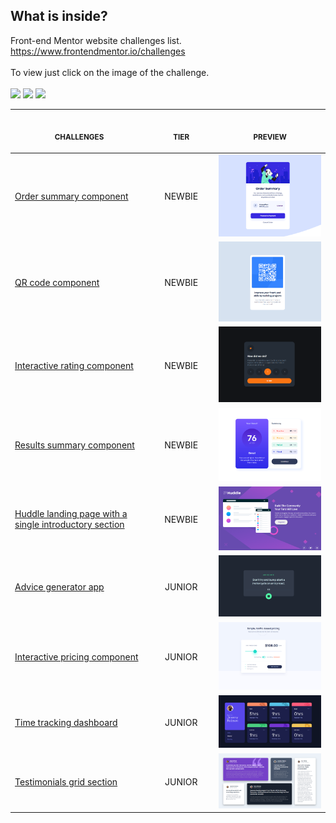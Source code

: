 ## What is inside?
Front-end Mentor website challenges list.
<br>
https://www.frontendmentor.io/challenges
<br>
<br>
To view just click on the image of the challenge.
<br>
<br>
<img src="https://img.shields.io/badge/HTML5-E34F26?style=for-the-badge&logo=html5&logoColor=white"></img>
<img src="https://img.shields.io/badge/CSS3-1572B6?style=for-the-badge&logo=css3&logoColor=white"></img>
<img src="https://img.shields.io/badge/JavaScript-F7DF1E?style=for-the-badge&logo=javascript&logoColor=black"></img>

<p align="center">
    <table>
    <thead>
        <tr>
            <th align="center">
                <img width="300" height="1">
                <p>
                    <small>
                        CHALLENGES
                    </small>
                </p>
            </th>
            <th align="left">
                <img width="140" height="1">
                <p align="center">
                    <small>
                      TIER
                    </small>
                </p>
            </th>
            <th align="center">
                <img width="201" height="1">
                <p align="center">
                    <small>
                      PREVIEW
                    </small>
                </p>
            </th>
        </tr>
    </thead>
    <tbody>
        <tr>
            <td><a target=”_blank” rel=”noopener href="https://www.frontendmentor.io/challenges/order-summary-component-QlPmajDUj">Order summary component</a></td>
            <td align="center">NEWBIE</td>
            <td align="center">
            <a target=”_blank” rel=”noopener href="https://gabrieldefreitas.github.io/front-end-mentor-challenges/order-summary-component-main/index.html"><img width="300px" src="public/preview/order-summary-component.PNG" /></a></td>
        </tr>
        <tr>
            <td><a target=”_blank” rel=”noopener href="https://www.frontendmentor.io/challenges/qr-code-component-iux_sIO_H">QR code component</a></td>
            <td align="center">NEWBIE</td>
            <td align="center"><a href="https://gabrieldefreitas.github.io/front-end-mentor-challenges/qr-code-component-main/index.html"><img width="300px" src="public/preview/qr-code-component.PNG" /></a></td>
        </tr>
        <tr>
            <td><a href="https://www.frontendmentor.io/challenges/interactive-rating-component-koxpeBUmI">Interactive rating component</a></td>
            <td align="center">NEWBIE</td>
            <td align="center"><a target=”_blank” rel=”noopener href="https://gabrieldefreitas.github.io/front-end-mentor-challenges/interactive-rating-component-main/index.html"><img width="300px" src="public/preview/interactive-rating-component.PNG" /></a></td>
        </tr>
        <tr>
            <td><a target=”_blank” rel=”noopener href="https://www.frontendmentor.io/challenges/results-summary-component-CE_K6s0maV">Results summary component</a></td>
            <td align="center">NEWBIE</td>
            <td align="center"><a target=”_blank” rel=”noopener href="https://gabrieldefreitas.github.io/front-end-mentor-challenges/results-summary-component-main/index.html"><img width="300px" src="public/preview/results-summary-component.PNG" /></a></td>
        </tr>
        <tr>
            <td><a target=”_blank” rel=”noopener href="https://www.frontendmentor.io/challenges/huddle-landing-page-with-a-single-introductory-section-B_2Wvxgi0">Huddle landing page with a single introductory section
 </a></td>
            <td align="center">NEWBIE</td>
            <td align="center"><a target=”_blank” rel=”noopener href="https://gabrieldefreitas.github.io/front-end-mentor-challenges/huddle-landing-page-with-single-introductory-section-master/index.html"><img width="300px" src="public/preview/huddle-landing-page-with-single.PNG" /></a></td>
        </tr>
        <tr>
            <td><a target=”_blank” rel=”noopener href="https://www.frontendmentor.io/challenges/advice-generator-app-QdUG-13db">Advice generator app</a></td>
            <td align="center">JUNIOR</td>
            <td align="center"><a target=”_blank” rel=”noopener href="https://gabrieldefreitas.github.io/front-end-mentor-challenges/advice-generator-app-main/index.html"><img width="300px" src="public/preview/advice-generator-app.PNG" /></a></td>
        </tr>
         <tr>
            <td><a target=”_blank” rel=”noopener href="https://www.frontendmentor.io/challenges/interactive-pricing-component-t0m8PIyY8">Interactive pricing component
</a></td>
            <td align="center">JUNIOR</td>
            <td align="center">
            <a target=”_blank” rel=”noopener href="https://gabrieldefreitas.github.io/front-end-mentor-challenges/interactive-pricing-component-main/index.html"><img width="300px" src="public/preview/interactive-pricing-component.PNG" /></a></td>
        </tr>
        <tr>
            <td><a target=”_blank” rel=”noopener href="https://www.frontendmentor.io/challenges/time-tracking-dashboard-UIQ7167Jw">Time tracking dashboard</a></td>
            <td align="center">JUNIOR</td>
            <td align="center">
            <a target=”_blank” rel=”noopener href="https://gabrieldefreitas.github.io/front-end-mentor-challenges/time-tracking-dashboard-main/index.html"><img width="300px" src="public/preview/time-tracking-dashboard.PNG" /></a></td>
        </tr>
        <tr>
            <td><a target=”_blank” rel=”noopener href="https://www.frontendmentor.io/challenges/testimonials-grid-section-Nnw6J7Un7">Testimonials grid section</a></td>
            <td align="center">JUNIOR</td>
            <td align="center">
            <a target=”_blank” rel=”noopener href="https://gabrieldefreitas.github.io/front-end-mentor-junior/testimonials-grid-section-main/index.html"><img width="300px" src="public/preview/testimonials-grid-section.PNG" /></a></td>
        </tr>
    </tbody>
</table></p>
